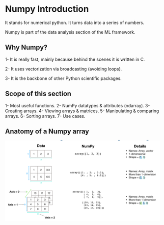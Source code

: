 # Numpy Introduction

It stands for numerical python. It turns data into a series of numbers.

Numpy is part of the data analysis section of the ML framework.

## Why Numpy?

1- It is really fast, mainly because behind the scenes it is written in C.

2- It uses vectorization via broadcasting (avoiding loops).

3- It is the backbone of other Python scientific packages.

## Scope of this section

1- Most useful functions.
2- NumPy datatypes & attributes (ndarray).
3- Creating arrays.
4- Viewing arrays & matrices.
5- Manipulating & comparing arrays.
6- Sorting arrays.
7- Use cases.

## Anatomy of a Numpy array

![Image of arrays](Numpy_Anatomy.png "Numpy arrays")




